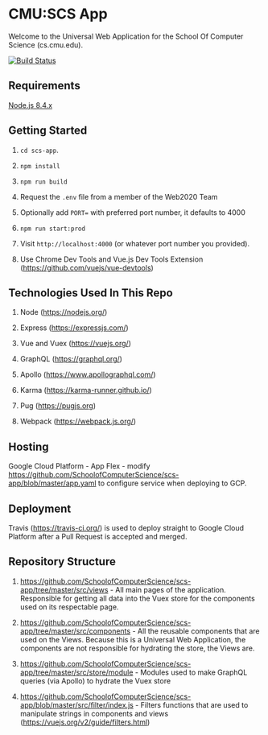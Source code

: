 
# CMU:SCS App
Welcome to the Universal Web Application for the School Of Computer Science (cs.cmu.edu).

[![Build Status](https://travis-ci.org/SchoolofComputerScience/scs-app.svg?branch=master)](https://travis-ci.org/SchoolofComputerScience/scs-app)

## Requirements
[Node.js 8.4.x](https://nodejs.org/en/)

## Getting Started

1. `cd scs-app`.

2. `npm install`

3. `npm run build`

4. Request the `.env` file from a member of the Web2020 Team

5. Optionally add `PORT=` with preferred port number, it defaults to 4000

6. `npm run start:prod`

7. Visit `http://localhost:4000` (or whatever port number you provided).

8. Use Chrome Dev Tools and Vue.js Dev Tools Extension (https://github.com/vuejs/vue-devtools)

## Technologies Used In This Repo
1. Node (https://nodejs.org/)

2. Express (https://expressjs.com/)

3. Vue and Vuex (https://vuejs.org/)

4. GraphQL (https://graphql.org/)

5. Apollo (https://www.apollographql.com/)

6. Karma (https://karma-runner.github.io/)

7. Pug (https://pugjs.org)

8. Webpack (https://webpack.js.org/)

## Hosting
Google Cloud Platform - App Flex - modify https://github.com/SchoolofComputerScience/scs-app/blob/master/app.yaml to configure service when deploying to GCP.

## Deployment
Travis (https://travis-ci.org/) is used to deploy straight to Google Cloud Platform after a Pull Request is accepted and merged.

## Repository Structure
1. https://github.com/SchoolofComputerScience/scs-app/tree/master/src/views - All main pages of the application. Responsible for getting all data into the Vuex store for the components used on its respectable page.
   
2. https://github.com/SchoolofComputerScience/scs-app/tree/master/src/components - All the reusable components that are used on the Views. Because this is a Universal Web Application, the components are not responsible for hydrating the store, the Views are.

3. https://github.com/SchoolofComputerScience/scs-app/tree/master/src/store/module - Modules used to make GraphQL queries (via Apollo) to hydrate the Vuex store
   
4. https://github.com/SchoolofComputerScience/scs-app/blob/master/src/filter/index.js - Filters functions that are used to manipulate strings in components and views (https://vuejs.org/v2/guide/filters.html)



